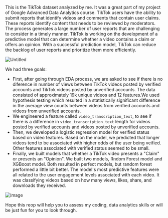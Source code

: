 This is the TikTok dataset analyzed by me. It was a great part of my project of Google Advanced Data Analytics course. TikTok users have the ability to submit reports that identify videos and comments that contain user claims. These reports identify content that needs to be reviewed by moderators. The process generates a large number of user reports that are challenging to consider in a timely manner. 
TikTok is working on the development of a predictive model that can determine whether a video contains a claim or offers an opinion. With a successful prediction model, TikTok can reduce the backlog of user reports and prioritize them more efficiently.

![Untitled](https://github.com/RoniF-pixel/Projects/assets/121540731/070ae4ab-61d3-4132-be21-7fd8a9d6088f)

We had three goals:

- First, after going through EDA process, we are asked to see if there is no diference in number of views between TikTok videos posted by verified accounts and TikTok videos posted by unverified accounts. The data consisted of approximately 19k unique videos and 12 features.We used hypothesis testing which resulted in a statistically significant difference in the average view counts between videos from verified accounts and videos from unverified accounts.
- We engineered a feature called `video_transcription_text`, to see if there is a difference in `video_transcription_text` length for videos posted by verified accounts and videos posted by unverified accounts.
- Then, we developed a logistic regression model for verified status based on video features. Based on the model, we predicted that longer videos tend to be associated with higher odds of the user being veified. Other features associated with verified status seemed to be small.
- Finally, we built models that whether a TikTok video presents a "Claim" or presents an "Opinion". We built two models, Rndom Forest model and XGBoost model. Both resulted in perfect models, but random forest performed a little bit better. The model's most predictive features were all related to the user engagement levels associated with each video. It was classifying videos based on how many views, likes, share, and downloads they received.

![image](https://github.com/RoniF-pixel/Projects/assets/121540731/fedccf58-6eb0-491b-871d-3c4ba9e9bd99)

Hope this reop will help you to assess my coding, data analytics skills or will be just fun for you to look through. 
